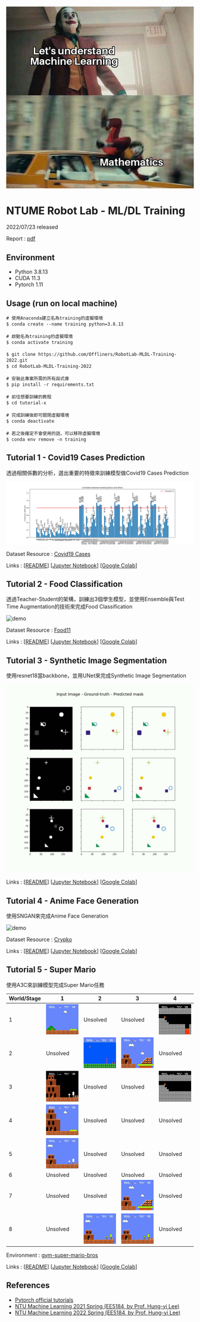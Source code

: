 ![meme](meme.jpg)

# NTUME Robot Lab - ML/DL Training
2022/07/23 released

Report : [pdf](20220723_training.pdf)

## Environment
* Python 3.8.13
* CUDA 11.3
* Pytorch 1.11

## Usage (run on local machine)
```shell
# 使用Anaconda建立名為training的虛擬環境
$ conda create --name training python=3.8.13

# 啟動名為training的虛擬環境
$ conda activate training

$ git clone https://github.com/Offliners/RobotLab-MLDL-Training-2022.git
$ cd RobotLab-MLDL-Training-2022

# 安裝此專案所需的所有函式庫
$ pip install -r requirements.txt

# 前往想要訓練的教程
$ cd tutorial-x

# 完成訓練後即可關閉虛擬環境
$ conda deactivate

# 若之後確定不會使用的話，可以移除虛擬環境
$ conda env remove -n training
```

## Tutorial 1 - Covid19 Cases Prediction
透過相關係數的分析，選出重要的特徵來訓練模型做Covid19 Cases Prediction

![demo](./tutorial-1/img/tutorial-1-correlation-analysis.png)

Dataset Resource : [Covid19 Cases](https://www.kaggle.com/competitions/ml2022spring-hw1/data)

Links : [[README](./tutorial-1/README.md)] [[Jupyter Notebook](./tutorial-1/colab/tutorial-1.ipynb)] [[Google Colab](https://colab.research.google.com/github/Offliners/RobotLab-MLDL-Training-2022/blob/main/tutorial-1/colab/tutorial-1.ipynb)]

## Tutorial 2 - Food Classification
透過Teacher-Student的架構，訓練出3個學生模型，並使用Ensemble與Test Time Augmentation的技術來完成Food Classification

![demo](./tutorial-2/img/tutorial-2-test_image_pred.gif)

Dataset Resource : [Food11](https://www.kaggle.com/competitions/ml2021spring-hw3/data)

Links : [[README](./tutorial-2/README.md)] [[Jupyter Notebook](./tutorial-2/colab/tutorial-2.ipynb)] [[Google Colab](https://colab.research.google.com/github/Offliners/RobotLab-MLDL-Training-2022/blob/main/tutorial-2/colab/tutorial-2.ipynb)]

## Tutorial 3 - Synthetic Image Segmentation
使用resnet18當backbone，並用UNet來完成Synthetic Image Segmentation

![demo](./tutorial-3/img/tutorial-3-demo.gif)

Links : [[README](./tutorial-3/README.md)] [[Jupyter Notebook]()] [[Google Colab]()]

## Tutorial 4 - Anime Face Generation
使用SNGAN來完成Anime Face Generation

![demo](./tutorial-4/img/tutorial-4-demo.gif)

Dataset Resource : [Crypko](https://crypko.ai/#)

Links : [[README](./tutorial-4/README.md)] [[Jupyter Notebook]()] [[Google Colab]()]

## Tutorial 5 - Super Mario
使用A3C來訓練模型完成Super Mario任務

|World/Stage|1|2|3|4|
|-|-|-|-|-|
|1|![World 1-1](./tutorial-5/img/mario_world_1_1.gif)|Unsolved<!--![World 1-2]()-->|Unsolved<!--![World 1-3]()-->|![World 1-4](./tutorial-5/img/mario_world_1_4.gif)|
|2|Unsolved<!--![World 2-1]()-->|![World 2-2](./tutorial-5/img/mario_world_2_2.gif)|![World 2-3](./tutorial-5/img/mario_world_2_3.gif)|Unsolved<!--![World 2-4]()-->|
|3|![World 3-1](./tutorial-5/img/mario_world_3_1.gif)|Unsolved<!--![World 3-2]()-->|Unsolved<!--![World 3-3]()-->|![World 3-4](./tutorial-5/img/mario_world_3_4.gif)|
|4|![World 4-1](./tutorial-5/img/mario_world_4_1.gif)|Unsolved<!--![World 4-2]()-->|Unsolved<!--![World 4-3]()-->|Unsolved<!--![World 4-4]()-->|
|5|![World 5-1](./tutorial-5/img/mario_world_5_1.gif)|Unsolved<!--![World 5-2]()-->|Unsolved<!--![World 5-3]()-->|Unsolved<!--![World 5-4]()-->|
|6|Unsolved<!--![World 6-1]()-->|Unsolved<!--![World 6-2]()-->|Unsolved<!--![World 6-3]()-->|Unsolved<!--![World 6-4]()-->|
|7|Unsolved<!--![World 7-1]()-->|Unsolved<!--![World 7-2]()-->|![World 7-3](./tutorial-5/img/mario_world_7_3.gif)|Unsolved<!--![World 7-4]()-->|
|8|Unsolved<!--![World 8-1]())-->|![World 8-2](./tutorial-5/img/mario_world_8_2.gif)|![World 8-3](./tutorial-5/img/mario_world_8_3.gif)|Unsolved<!--![World 8-4]()-->|

Environment : [gym-super-mario-bros](https://github.com/Kautenja/gym-super-mario-bros)

Links : [[README](./tutorial-5/README.md)] [[Jupyter Notebook]()] [[Google Colab]()]

## References
* [Pytorch official tutorials](https://pytorch.org/tutorials/)
* [NTU Machine Learning 2021 Spring (EE5184, by Prof. Hung-yi Lee)](https://speech.ee.ntu.edu.tw/~hylee/ml/2021-spring.php)
* [NTU Machine Learning 2022 Spring (EE5184, by Prof. Hung-yi Lee)](https://speech.ee.ntu.edu.tw/~hylee/ml/2022-spring.php)
